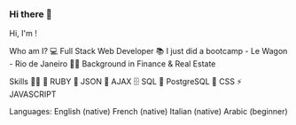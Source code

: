 ### Hi there 👋

<!--
**C-Elias/C-Elias** is a ✨ _special_ ✨ repository because its `README.md` (this file) appears on your GitHub profile.

Here are some ideas to get you started:

- 🔭 I’m currently working on ...
- 🌱 I’m currently learning ...
- 👯 I’m looking to collaborate on ...
- 🤔 I’m looking for help with ...
- 💬 Ask me about ...
- 📫 How to reach me: ...
- 😄 Pronouns: ...
- ⚡ Fun fact: ...
-->

Hi, I'm !

Who am I?
💻 Full Stack Web Developer
📚 I just did a bootcamp - Le Wagon - Rio de Janeiro
👩‍🎓 Background in Finance & Real Estate 

Skills 👩‍💻
💎 RUBY
🧮 JSON
🔮 AJAX
🗄 SQL
🐘 PostgreSQL
🎨 CSS
⚡ JAVASCRIPT


Languages:
English (native)
French (native)
Italian (native)
Arabic (beginner)

